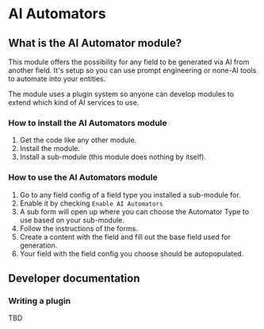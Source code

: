 # AI Automators
## What is the AI Automator module?
This module offers the possibility for any field to be generated via AI from
another field. It's setup so you can use prompt engineering or none-AI tools to
automate into your entities.

The module uses a plugin system so anyone can develop modules to extend which
kind of AI services to use.

### How to install the AI Automators module
1. Get the code like any other module.
2. Install the module.
3. Install a sub-module (this module does nothing by itself).

### How to use the AI Automators module
1. Go to any field config of a field type you installed a sub-module for.
2. Enable it by checking `Enable AI Automators`
3. A sub form will open up where you can choose the Automator Type to use
based on your sub-module.
4. Follow the instructions of the forms.
5. Create a content with the field and fill out the base field used for
generation.
6. Your field with the field config you choose should be autopopulated.

## Developer documentation

### Writing a plugin
TBD
